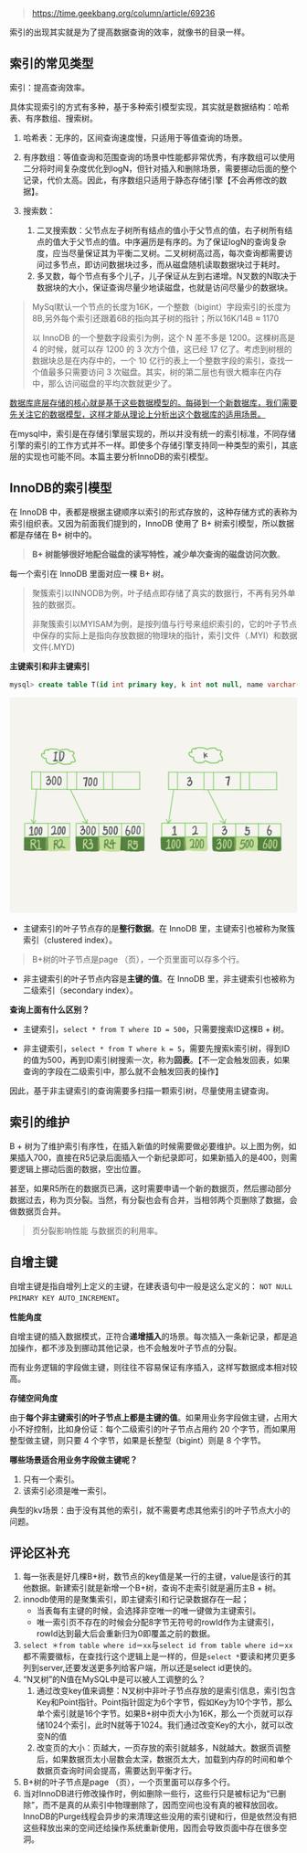 > https://time.geekbang.org/column/article/69236

索引的出现其实就是为了提高数据查询的效率，就像书的目录一样。

## 索引的常见类型

索引：提高查询效率。

具体实现索引的方式有多种，基于多种索引模型实现，其实就是数据结构：哈希表、有序数组、搜索树。

1. 哈希表：无序的，区间查询速度慢，只适用于等值查询的场景。

2. 有序数组：等值查询和范围查询的场景中性能都非常优秀，有序数组可以使用二分将时间复杂度优化到logN，但针对插入和删除场景，需要挪动后面的整个记录，代价太高。因此，有序数组只适用于静态存储引擎【不会再修改的数据】。

3. 搜索数：
   1. 二叉搜索数：父节点左子树所有结点的值小于父节点的值，右子树所有结点的值大于父节点的值。中序遍历是有序的。为了保证logN的查询复杂度，应当尽量保证其为平衡二叉树。二叉树树高过高，每次查询都需要访问过多节点，即访问数据块过多，而从磁盘随机读取数据块过于耗时。
   2. 多叉数，每个节点有多个儿子，儿子保证从左到右递增。N叉数的N取决于数据块的大小，保证查询尽量少地读磁盘，也就是访问尽量少的数据块。

> MySql默认一个节点的长度为16K，一个整数（bigint）字段索引的长度为 8B,另外每个索引还跟着6B的指向其子树的指针；所以16K/14B ≈ 1170
>
> 以 InnoDB 的一个整数字段索引为例，这个 N 差不多是 1200。这棵树高是 4 的时候，就可以存 1200 的 3 次方个值，这已经 17 亿了。考虑到树根的数据块总是在内存中的，一个 10 亿行的表上一个整数字段的索引，查找一个值最多只需要访问 3 次磁盘。其实，树的第二层也有很大概率在内存中，那么访问磁盘的平均次数就更少了。

<u>数据库底层存储的核心就是基于这些数据模型的。每碰到一个新数据库，我们需要先关注它的数据模型，这样才能从理论上分析出这个数据库的适用场景。</u>

在mysql中，索引是在存储引擎层实现的，所以并没有统一的索引标准，不同存储引擎的索引的工作方式并不一样。即使多个存储引擎支持同一种类型的索引，其底层的实现也可能不同。本篇主要分析InnoDB的索引模型。

## InnoDB的索引模型

在 InnoDB 中，表都是根据主键顺序以索引的形式存放的，这种存储方式的表称为索引组织表。又因为前面我们提到的，InnoDB 使用了 B+ 树索引模型，所以数据都是存储在 B+ 树中的。

> **B+ 树能够很好地配合磁盘的读写特性，减少单次查询的磁盘访问次数**。

每一个索引在 InnoDB 里面对应一棵 B+ 树。

> 聚簇索引以INNODB为例，叶子结点即存储了真实的数据行，不再有另外单独的数据页。
>
> 非聚簇索引以MYISAM为例，是按列值与行号来组织索引的，它的叶子节点中保存的实际上是指向存放数据的物理块的指针，索引文件（.MYI）和数据文件(.MYD)

**主键索引和非主键索引**

```sql
mysql> create table T(id int primary key, k int not null, name varchar(16),index (k))engine=InnoDB;
```

![img](img/04索引上/dcda101051f28502bd5c4402b292e38d.png)

- 主键索引的叶子节点存的是**整行数据**。在 InnoDB 里，主键索引也被称为聚簇索引（clustered index）。

> B+树的叶子节点是page （页），一个页里面可以存多个行。

- 非主键索引的叶子节点内容是**主键的值**。在 InnoDB 里，非主键索引也被称为二级索引（secondary index）。

**查询上面有什么区别？**

- 主键索引，`select * from T where ID = 500`，只需要搜索ID这棵B + 树。

- 非主键索引，`select * from T where k = 5`，需要先搜索k索引树，得到ID的值为500，再到ID索引树搜索一次，称为**回表**。【不一定会触发回表，如果查询的字段在二级索引中，那么就不会触发回表的操作】

因此，基于非主键索引的查询需要多扫描一颗索引树，尽量使用主键查询。

## 索引的维护

B + 树为了维护索引有序性，在插入新值的时候需要做必要维护。以上图为例，如果插入700，直接在R5记录后面插入一个新纪录即可，如果新插入的是400，则需要逻辑上挪动后面的数据，空出位置。

甚至，如果R5所在的数据页已满，这时需要申请一个新的数据页，然后挪动部分数据过去，称为页分裂。当然，有分裂也会有合并，当相邻两个页删除了数据，会做数据页合并。

> 页分裂影响性能 与数据页的利用率。

## 自增主键

自增主键是指自增列上定义的主键，在建表语句中一般是这么定义的： `NOT NULL PRIMARY KEY AUTO_INCREMENT`。

**性能角度**

自增主键的插入数据模式，正符合**递增插入**的场景。每次插入一条新记录，都是追加操作，都不涉及到挪动其他记录，也不会触发叶子节点的分裂。

而有业务逻辑的字段做主键，则往往不容易保证有序插入，这样写数据成本相对较高。

**存储空间角度**

由于**每个非主键索引的叶子节点上都是主键的值**。如果用业务字段做主键，占用大小不好控制，比如身份证：每个二级索引的叶子节点占用约 20 个字节，而如果用整型做主键，则只要 4 个字节，如果是长整型（bigint）则是 8 个字节。

**哪些场景适合用业务字段做主键呢？**

1. 只有一个索引。
2. 该索引必须是唯一索引。

典型的kv场景：由于没有其他的索引，就不需要考虑其他索引的叶子节点大小的问题。

## 评论区补充

1. 每一张表是好几棵B+树，数节点的key值是某一行的主键，value是该行的其他数据。新建索引就是新增一个B+树，查询不走索引就是遍历主B + 树。
2. innodb使用的是聚集索引，即主键索引和行记录数据存在一起；
   - 当表每有主键的时候，会选择非空唯一的唯一键做为主键索引。
   - 唯一索引页不存在的时候会分配8字节无符号的rowId作为主键索引，rowId达到最大后会重新归为0即覆盖之前的数据。
3. `select ＊from table where id＝xx`与`select id from table where id＝xx`都不需要徽标，在查找行这个逻辑上是一样的，但是`select *`要读和拷贝更多列到server,还要发送更多列给客户端，所以还是select id更快的。
4. “N叉树”的N值在MySQL中是可以被人工调整的么？
   1. 通过改变key值来调整：N叉树中非叶子节点存放的是索引信息，索引包含Key和Point指针。Point指针固定为6个字节，假如Key为10个字节，那么单个索引就是16个字节。如果B+树中页大小为16K，那么一个页就可以存储1024个索引，此时N就等于1024。我们通过改变Key的大小，就可以改变N的值
   2. 改变页的大小：页越大，一页存放的索引就越多，N就越大。数据页调整后，如果数据页太小层数会太深，数据页太大，加载到内存的时间和单个数据页查询时间会提高，需要达到平衡才行。
5. B+树的叶子节点是page （页），一个页里面可以存多个行。
6. 当对InnoDB进行修改操作时，例如删除一些行，这些行只是被标记为“已删除”，而不是真的从索引中物理删除了，因而空间也没有真的被释放回收。 InnoDB的Purge线程会异步的来清理这些没用的索引键和行，但是依然没有把这些释放出来的空间还给操作系统重新使用，因而会导致页面中存在很多空洞。

